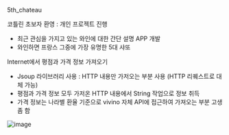 5th_chateau

코틀린 초보자 환영 : 개인 프로젝트 진행
- 최근 관심을 가지고 있는 와인에 대한 간단 설명 APP 개발
- 와인하면 프랑스 그중에 가장 유명한 5대 샤또

Internet에서 평점과 가격 정보 가져오기
- Jsoup 라이브러리 사용 : HTTP 내용만 가저오는 부분 사용 (HTTP 리퀘스트로 대체 가능)
- 평점과 가격 정보 모두 가저온 HTTP 내용에서 String 작업으로 정보 취득
- 가격 정보는 나라별 환율 기준으로 vivino 자체 API에 접근하여 가져오는 부분 고생 좀 함

![image](https://user-images.githubusercontent.com/102653742/175256729-d212861c-2e91-4ae8-94e9-c1be47d1ef7a.png)
